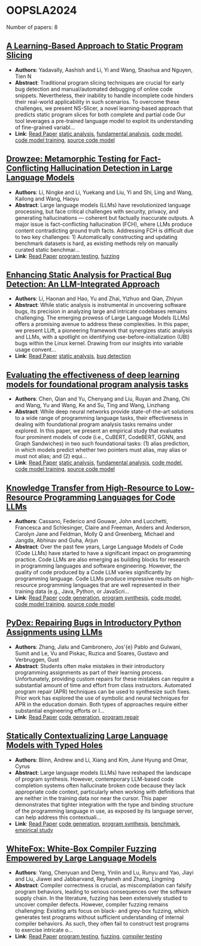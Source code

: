 # OOPSLA2024

Number of papers: 8

## [A Learning-Based Approach to Static Program Slicing](paper_7.md)
- **Authors**: Yadavally, Aashish and Li, Yi and Wang, Shaohua and Nguyen, Tien N
- **Abstract**: Traditional program slicing techniques are crucial for early bug detection and manual/automated debugging of online code snippets. Nevertheless, their inability to handle incomplete code hinders their real-world applicability in such scenarios. To overcome these challenges, we present NS-Slicer, a novel learning-based approach that predicts static program slices for both complete and partial code Our tool leverages a pre-trained language model to exploit its understanding of fine-grained variabl...
- **Link**: [Read Paper](https://aashishyadavally.github.io/assets/pdf/pub-oopsla2024.pdf)
[static analysis](../../labels/static_analysis.md), [fundamental analysis](../../labels/fundamental_analysis.md), [code model](../../labels/code_model.md), [code model training](../../labels/code_model_training.md), [source code model](../../labels/source_code_model.md)

## [Drowzee: Metamorphic Testing for Fact-Conflicting Hallucination Detection in Large Language Models](paper_4.md)
- **Authors**: Li, Ningke and Li, Yuekang and Liu, Yi and Shi, Ling and Wang, Kailong and Wang, Haoyu
- **Abstract**: Large language models (LLMs) have revolutionized language processing, but face critical challenges with security, privacy, and generating hallucinations — coherent but factually inaccurate outputs. A major issue is fact-conflicting hallucination (FCH), where LLMs produce content contradicting ground truth facts. Addressing FCH is difficult due to two key challenges: 1) Automatically constructing and updating benchmark datasets is hard, as existing methods rely on manually curated static benchmar...
- **Link**: [Read Paper](https://doi.org/10.1145/3689776)
[program testing](../../labels/program_testing.md), [fuzzing](../../labels/fuzzing.md)

## [Enhancing Static Analysis for Practical Bug Detection: An LLM-Integrated Approach](paper_5.md)
- **Authors**: Li, Haonan and Hao, Yu and Zhai, Yizhuo and Qian, Zhiyun
- **Abstract**: While static analysis is instrumental in uncovering software bugs, its precision in analyzing large and intricate codebases remains challenging. The emerging prowess of Large Language Models (LLMs) offers a promising avenue to address these complexities. In this paper, we present LLift, a pioneering framework that synergizes static analysis and LLMs, with a spotlight on identifying use-before-initialization (UBI) bugs within the Linux kernel. Drawing from our insights into variable usage convent...
- **Link**: [Read Paper](https://doi.org/10.1145/3649828)
[static analysis](../../labels/static_analysis.md), [bug detection](../../labels/bug_detection.md)

## [Evaluating the effectiveness of deep learning models for foundational program analysis tasks](paper_8.md)
- **Authors**: Chen, Qian and Yu, Chenyang and Liu, Ruyan and Zhang, Chi and Wang, Yu and Wang, Ke and Su, Ting and Wang, Linzhang
- **Abstract**: While deep neural networks provide state-of-the-art solutions to a wide range of programming language tasks, their effectiveness in dealing with foundational program analysis tasks remains under explored. In this paper, we present an empirical study that evaluates four prominent models of code (i.e., CuBERT, CodeBERT, GGNN, and Graph Sandwiches) in two such foundational tasks: (1) alias prediction, in which models predict whether two pointers must alias, may alias or must not alias; and (2) equi...
- **Link**: [Read Paper](https://dl.acm.org/doi/pdf/10.1145/3649829)
[static analysis](../../labels/static_analysis.md), [fundamental analysis](../../labels/fundamental_analysis.md), [code model](../../labels/code_model.md), [code model training](../../labels/code_model_training.md), [source code model](../../labels/source_code_model.md)

## [Knowledge Transfer from High-Resource to Low-Resource Programming Languages for Code LLMs](paper_2.md)
- **Authors**: Cassano, Federico and Gouwar, John and Lucchetti, Francesca and Schlesinger, Claire and Freeman, Anders and Anderson, Carolyn Jane and Feldman, Molly Q and Greenberg, Michael and Jangda, Abhinav and Guha, Arjun
- **Abstract**: Over the past few years, Large Language Models of Code (Code LLMs) have started to have a significant impact on programming practice. Code LLMs are also emerging as building blocks for research in programming languages and software engineering. However, the quality of code produced by a Code LLM varies significantly by programming language. Code LLMs produce impressive results on high-resource programming languages that are well represented in their training data (e.g., Java, Python, or JavaScri...
- **Link**: [Read Paper](https://doi.org/10.1145/3689735)
[code generation](../../labels/code_generation.md), [program synthesis](../../labels/program_synthesis.md), [code model](../../labels/code_model.md), [code model training](../../labels/code_model_training.md), [source code model](../../labels/source_code_model.md)

## [PyDex: Repairing Bugs in Introductory Python Assignments using LLMs](paper_6.md)
- **Authors**: Zhang, Jialu and Cambronero, Jos\'{e} Pablo and Gulwani, Sumit and Le, Vu and Piskac, Ruzica and Soares, Gustavo and Verbruggen, Gust
- **Abstract**: Students often make mistakes in their introductory programming assignments as part of their learning process. Unfortunately, providing custom repairs for these mistakes can require a substantial amount of time and effort from class instructors. Automated program repair (APR) techniques can be used to synthesize such fixes. Prior work has explored the use of symbolic and neural techniques for APR in the education domain. Both types of approaches require either substantial engineering efforts or l...
- **Link**: [Read Paper](https://doi.org/10.1145/3649850)
[code generation](../../labels/code_generation.md), [program repair](../../labels/program_repair.md)

## [Statically Contextualizing Large Language Models with Typed Holes](paper_1.md)
- **Authors**: Blinn, Andrew and Li, Xiang and Kim, June Hyung and Omar, Cyrus
- **Abstract**: Large language models (LLMs) have reshaped the landscape of program synthesis. However, contemporary LLM-based code completion systems often hallucinate broken code because they lack appropriate code context, particularly when working with definitions that are neither in the training data nor near the cursor. This paper demonstrates that tighter integration with the type and binding structure of the programming language in use, as exposed by its language server, can help address this contextuali...
- **Link**: [Read Paper](https://doi.org/10.1145/3689728)
[code generation](../../labels/code_generation.md), [program synthesis](../../labels/program_synthesis.md), [benchmark](../../labels/benchmark.md), [empirical study](../../labels/empirical_study.md)

## [WhiteFox: White-Box Compiler Fuzzing Empowered by Large Language Models](paper_3.md)
- **Authors**: Yang, Chenyuan and Deng, Yinlin and Lu, Runyu and Yao, Jiayi and Liu, Jiawei and Jabbarvand, Reyhaneh and Zhang, Lingming
- **Abstract**: Compiler correctness is crucial, as miscompilation can falsify program behaviors, leading to serious consequences over the software supply chain. In the literature, fuzzing has been extensively studied to uncover compiler defects. However, compiler fuzzing remains challenging: Existing arts focus on black- and grey-box fuzzing, which generates test programs without sufficient understanding of internal compiler behaviors. As such, they often fail to construct test programs to exercise intricate o...
- **Link**: [Read Paper](https://doi.org/10.1145/3689736)
[program testing](../../labels/program_testing.md), [fuzzing](../../labels/fuzzing.md), [compiler testing](../../labels/compiler_testing.md)